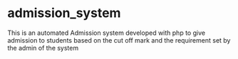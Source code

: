# admission_system
This is an automated Admission system developed with php to give admission to students based on the cut off mark and the requirement set by the admin of the system

